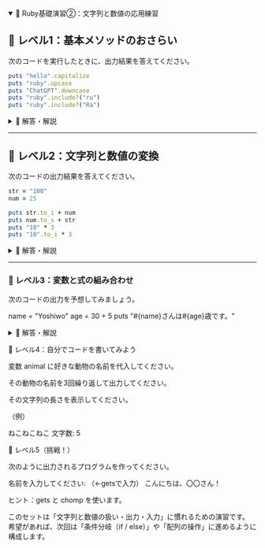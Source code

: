 <details open><summary>🧩 Ruby基礎演習②：文字列と数値の応用練習</summary>

## 🔹 レベル1：基本メソッドのおさらい
次のコードを実行したときに、出力結果を答えてください。
```ruby
puts "hello".capitalize
puts "ruby".upcase
puts "ChatGPT".downcase
puts "ruby".include?("ru")
puts "ruby".include?("Ra")
```

<details><summary>📍 解答・解説</summary>
  
```ruby
>> puts "hello".capitalize
Hello
=> nil

>> puts "ruby".upcase
RUBY
=> nil

>> puts "ChatGPT".downcase
chatgpt
=> nil

>> puts "ruby".include?("ru")
true
=> nil

>> puts "ruby".include?("Ra")
false
=> nil
```
### capitalize
```ruby
"hello".capitalize #=> "Hello"
```
- 先頭の文字だけを大文字にして、他を小文字にする。
- 文字列`"hello"` → `"Hello"`に変換。

### upcase
```ruby
"ruby".upcase #=> "RUBY"
```
- すべての文字を大文字に変換する。

### downcase
```ruby
"ChatGPT".downcase #=> "chatgpt"
```
- すべての文字を小文字に変換する。

### include?("ru")
```ruby
"ruby".include?("ru") #=> true
```
- `"ru"`という部分文字列が`"ruby"`の中に含まれているかを調べる。含まれているので`true`。

### include?("Ra")
```ruby
"ruby".include?("Ra") #=> false
```
- Ruby の文字列判定は大文字・小文字を区別する。`"Ra"`と`"ra"`は別物なので、結果は`false`。
</details>

---

## 🔹 レベル2：文字列と数値の変換

次のコードの出力結果を答えてください。
```ruby
str = "100"
num = 25

puts str.to_i + num
puts num.to_s + str
puts "10" * 3
puts "10".to_i * 3
```

<details><summary>📍 解答・解説</summary>
  
```ruby
str = "100"
num = 25
```
- `str`は文字列（String型）、`num`は数値（Integer型）。

### puts str.to_i + num
```ruby
"100".to_i + 25 #=> 125
```
- `"100"`は文字列なので、そのままでは数値計算できない。
- `to_i`で整数に変換してから`25`を足す。
- 結果：`125`

### puts num.to_s + str
```ruby
25.to_s + "100" #=> "25100"
```
- `num`を`to_s`で文字列に変換。
- `"25"`と`"100"`を文字列として結合。
- 結果：`"25100"`（数字の計算ではなく、文字列の連結）。

### puts "10" * 3
```ruby
"10" * 3 #=> "101010"
```
- 文字列 × 数値の場合、Ruby は文字列を繰り返す。
- `"10"`を3回繰り返して`"101010"`。

### puts "10".to_i * 3
```ruby
"10".to_i * 3 #=> 30
```
- `"10"`を`to_i`で数値`10`に変換。
- `10 * 3`で計算し、`30`。

</details>

---

### 🔹 レベル3：変数と式の組み合わせ

次のコードの出力を予想してみましょう。

name = "Yoshiwo"
age = 30 + 5
puts "#{name}さんは#{age}歳です。"

<details><summary>📍 解答・解説</summary>


</details>

🔹 レベル4：自分でコードを書いてみよう

変数 animal に好きな動物の名前を代入してください。

その動物の名前を3回繰り返して出力してください。

その文字列の長さを表示してください。

（例）

ねこねこねこ
文字数: 5

🔹 レベル5（挑戦！）

次のように出力されるプログラムを作ってください。

名前を入力してください: （←getsで入力）
こんにちは、〇〇さん！


ヒント：gets と chomp を使います。
</details>

このセットは「文字列と数値の扱い・出力・入力」に慣れるための演習です。
希望があれば、次回は「条件分岐（if / else）」や「配列の操作」に進めるように構成します。
